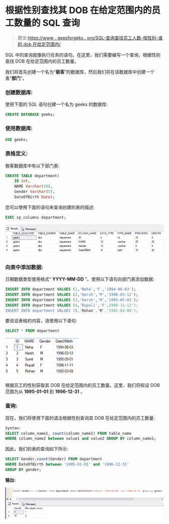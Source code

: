 # 根据性别查找其 DOB 在给定范围内的员工数量的 SQL 查询

> 原文:[https://www . geesforgeks . org/SQL-查询查找员工人数-按性别-谁的 dob 在给定范围内/](https://www.geeksforgeeks.org/sql-query-to-find-number-of-employees-according-to-gender-whose-dob-is-between-a-given-range/)

SQL 中的查询就像执行任务的语句。在这里，我们需要编写一个查询，根据性别查找 DOB 在给定范围内的员工数量。

我们将首先创建一个名为“**极客**”的数据库，然后我们将在该数据库中创建一个表“**部门**”。

### 创建数据库:

使用下面的 SQL 语句创建一个名为 geeks 的数据库:

```sql
CREATE DATABASE geeks;
```

### 使用数据库:

```sql
USE geeks;
```

### 表格定义:

极客数据库中有以下部门表:

```sql
CREATE TABLE department(
    ID int,
    NAME Varchar(20),
    Gender Varchar(5),
    DateOfBirth Date);
```

您可以使用下面的语句来查询创建的表的描述:

```sql
EXEC sp_columns department;
```

![](img/556cdbae67246039694bbed2970814a1.png)

### 向表中添加数据:

日期数据类型使用格式“ **YYYY-MM-DD** ”。使用以下语句向部门表添加数据:

```sql
INSERT INTO department VALUES (1,'Neha','F','1994-06-03');
INSERT INTO department VALUES (2,'Harsh','M','1996-03-12');
INSERT INTO department VALUES (3,'Harsh','M','1995-05-01');
INSERT INTO department VALUES (4,'Rupali','F',1996-11-11');
INSERT INTO department VALUES (5,'Rohan','M','1992-03-08');
```

要验证表格的内容，请使用以下语句:

```sql
SELECT * FROM department
```

![](img/257cc731745578a028379296bf39194d.png)

根据员工的性别获取其 DOB 在给定范围内的员工数量。这里，我们将假设 DOB 范围为从 **1995-01-01** 到 **1996-12-31** 。

### 查询:

现在，我们将使用下面的语法根据性别查询其 DOB 在给定范围内的员工数量:

```sql
Syntax:
SELECT column_name1, count(column_name1) FROM table_name 
WHERE column_name2 between value1 and value2 GROUP BY column_name1;
```

因此，我们的表的查询如下所示:

```sql
SELECT Gender,count(Gender) FROM department 
WHERE DateOfBirth between '1995-01-01' and '1996-12-31'
GROUP BY gender;
```

**输出:**

![](img/e30d752ad114c00c4e77df52e08c8a45.png)